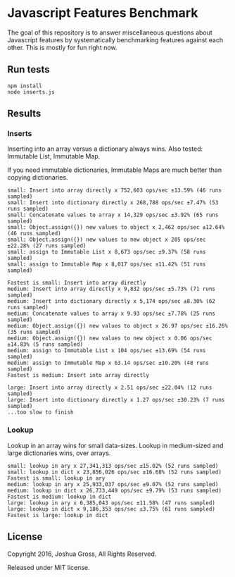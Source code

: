 # Javascript Features Benchmark

The goal of this repository is to answer miscellaneous questions about Javascript features by systematically benchmarking features against
each other. This is mostly for fun right now.

## Run tests
```shell
npm install
node inserts.js
```

## Results
### Inserts

Inserting into an array versus a dictionary always wins. Also tested: Immutable List, Immutable Map.

If you need immutable dictionaries, Immutable Maps are much better than copying dictionaries.

```
small: Insert into array directly x 752,603 ops/sec ±13.59% (46 runs sampled)
small: Insert into dictionary directly x 268,788 ops/sec ±7.47% (53 runs sampled)
small: Concatenate values to array x 14,329 ops/sec ±3.92% (65 runs sampled)
small: Object.assign({}) new values to object x 2,462 ops/sec ±12.64% (46 runs sampled)
small: Object.assign({}) new values to new object x 205 ops/sec ±22.28% (27 runs sampled)
small: assign to Immutable List x 8,673 ops/sec ±9.37% (58 runs sampled)
small: assign to Immutable Map x 8,017 ops/sec ±11.42% (51 runs sampled)
```

```
Fastest is small: Insert into array directly
medium: Insert into array directly x 9,832 ops/sec ±5.73% (71 runs sampled)
medium: Insert into dictionary directly x 5,174 ops/sec ±8.30% (62 runs sampled)
medium: Concatenate values to array x 9.93 ops/sec ±7.78% (25 runs sampled)
medium: Object.assign({}) new values to object x 26.97 ops/sec ±16.26% (35 runs sampled)
medium: Object.assign({}) new values to new object x 0.06 ops/sec ±14.83% (5 runs sampled)
medium: assign to Immutable List x 104 ops/sec ±13.69% (54 runs sampled)
medium: assign to Immutable Map x 63.14 ops/sec ±10.20% (48 runs sampled)
Fastest is medium: Insert into array directly
```

```
large: Insert into array directly x 2.51 ops/sec ±22.04% (12 runs sampled)
large: Insert into dictionary directly x 1.27 ops/sec ±30.23% (7 runs sampled)
...too slow to finish
```

### Lookup

Lookup in an array wins for small data-sizes. Lookup in medium-sized and large dictionaries wins, over arrays.

```
small: lookup in ary x 27,341,313 ops/sec ±15.02% (52 runs sampled)
small: lookup in dict x 23,856,026 ops/sec ±16.68% (52 runs sampled)
Fastest is small: lookup in ary
medium: lookup in ary x 25,933,037 ops/sec ±9.07% (52 runs sampled)
medium: lookup in dict x 26,733,449 ops/sec ±9.79% (53 runs sampled)
Fastest is medium: lookup in dict
large: lookup in ary x 6,385,043 ops/sec ±11.58% (47 runs sampled)
large: lookup in dict x 9,186,353 ops/sec ±3.75% (61 runs sampled)
Fastest is large: lookup in dict
```

## License
Copyright 2016, Joshua Gross, All Rights Reserved.

Released under MIT license.
